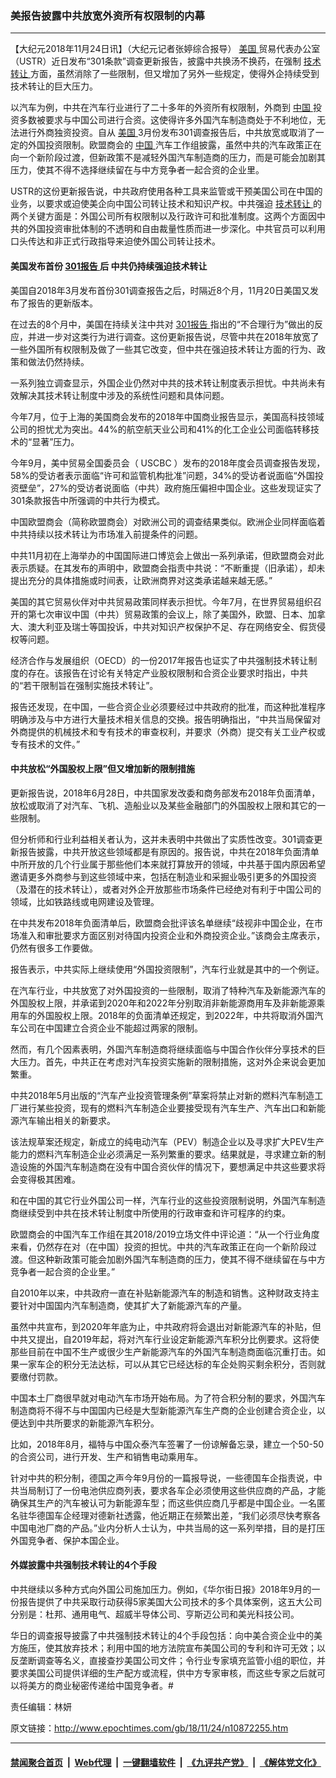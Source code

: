 ### 美报告披露中共放宽外资所有权限制的内幕
------------------------

<p>
 【大纪元2018年11月24日讯】（大纪元记者张婷综合报导）
 <a href="http://www.epochtimes.com/gb/tag/%E7%BE%8E%E5%9B%BD.html">
  美国
 </a>
 贸易代表办公室（USTR）近日发布“301条款”调查更新报告，披露中共换汤不换药，在强制
 <a href="http://www.epochtimes.com/gb/tag/%E6%8A%80%E6%9C%AF%E8%BD%AC%E8%AE%A9.html">
  技术转让
 </a>
 方面，虽然消除了一些限制，但又增加了另外一些规定，使得外企持续受到技术转让的巨大压力。
</p>
<p>
 以汽车为例，中共在汽车行业进行了二十多年的外资所有权限制，外商到
 <a href="http://www.epochtimes.com/gb/tag/%E4%B8%AD%E5%9B%BD.html">
  中国
 </a>
 投资多数被要求与中国公司进行合资。这使得许多外国汽车制造商处于不利地位，无法进行外商独资投资。自从
 <a href="http://www.epochtimes.com/gb/tag/%E7%BE%8E%E5%9B%BD.html">
  美国
 </a>
 3月份发布301调查报告后，中共放宽或取消了一定的外国投资限制。欧盟商会的
 <a href="http://www.epochtimes.com/gb/tag/%E4%B8%AD%E5%9B%BD.html">
  中国
 </a>
 汽车工作组披露，虽然中共的汽车政策正在向一个新阶段过渡，但新政策不是减轻外国汽车制造商的压力，而是可能会加剧其压力，使其不得不选择继续留在与中方竞争者一起合资的企业里。
</p>
<p>
 USTR的这份更新报告说，中共政府使用各种工具来监管或干预美国公司在中国的业务，以要求或迫使美企向中国公司转让技术和知识产权。中共强迫
 <a href="http://www.epochtimes.com/gb/tag/%E6%8A%80%E6%9C%AF%E8%BD%AC%E8%AE%A9.html">
  技术转让
 </a>
 的两个关键方面是：外国公司所有权限制以及行政许可和批准制度。这两个方面因中共的外国投资审批体制的不透明和自由裁量性质而进一步深化。中共官员可以利用口头传达和非正式行政指导来迫使外国公司转让技术。
</p>
<h4>
 美国发布首份
 <a href="http://www.epochtimes.com/gb/tag/301%E6%8A%A5%E5%91%8A.html">
  301报告
 </a>
 后 中共仍持续强迫技术转让
</h4>
<p>
 美国自2018年3月发布首份301调查报告之后，时隔近8个月，11月20日美国又发布了报告的更新版本。
</p>
<p>
 在过去的8个月中，美国在持续关注中共对
 <a href="http://www.epochtimes.com/gb/tag/301%E6%8A%A5%E5%91%8A.html">
  301报告
 </a>
 指出的“不合理行为”做出的反应，并进一步对这类行为进行调查。这份更新报告说，尽管中共在2018年放宽了一些外国所有权限制及做了一些其它改变，但中共在强迫技术转让方面的行为、政策和做法仍然持续。
</p>
<p>
 一系列独立调查显示，外国企业仍然对中共的技术转让制度表示担忧。中共尚未有效解决其技术转让制度中涉及的系统性问题和具体问题。
</p>
<p>
 今年7月，位于上海的美国商会发布的2018年中国商业报告显示，美国高科技领域公司的担忧尤为突出。44%的航空航天业公司和41%的化工企业公司面临转移技术的“显著”压力。
</p>
<p>
 今年9月，美中贸易全国委员会（ USCBC ）发布的2018年度会员调查报告发现，58%的受访者表示面临“许可和监管机构批准”问题，34%的受访者说面临“外国投资壁垒”，27%的受访者说面临（中共）政府施压偏袒中国企业。这些发现证实了301条款报告中所强调的中共行为模式。
</p>
<p>
 中国欧盟商会（简称欧盟商会）对欧洲公司的调查结果类似。欧洲企业同样面临着中共持续以技术转让为市场准入前提条件的问题。
</p>
<p>
 中共11月初在上海举办的中国国际进口博览会上做出一系列承诺，但欧盟商会对此表示质疑。在其发布的声明中，欧盟商会指责中共说：“不断重提（旧承诺），却未提出充分的具体措施或时间表，让欧洲商界对这类承诺越来越无感。”
</p>
<p>
 美国的其它贸易伙伴对中共贸易政策同样表示担忧。今年7月，在世界贸易组织召开的第七次审议中国（中共）贸易政策的会议上，除了美国外，欧盟、日本、加拿大、澳大利亚及瑞士等国投诉，中共对知识产权保护不足、存在网络安全、假货侵权等问题。
</p>
<p>
 经济合作与发展组织（OECD）的一份2017年报告也证实了中共强制技术转让制度的存在。该报告在讨论有关特定产业股权限制和合资企业要求时指出，中共的“若干限制旨在强制实施技术转让”。
</p>
<p>
 报告还发现，在中国，一些合资企业必须要经过中共政府的批准，而这种批准程序明确涉及与中方进行大量技术相关信息的交换。报告明确指出，“中共当局保留对外商提供的机械技术和专有技术的审查权利，并要求（外商）提交有关工业产权或专有技术的文件。”
</p>
<h4>
 中共放松“外国股权上限”但又增加新的限制措施
</h4>
<p>
 更新报告说，2018年6月28日，中共国家发改委和商务部发布2018年负面清单，放松或取消了对汽车、飞机、造船业以及某些金融部门的外国股权上限和其它的一些限制。
</p>
<p>
 但分析师和行业利益相关者认为，这并未表明中共做出了实质性改变。301调查更新报告披露，中共开放这些领域都是有原因的。报告说，中共在2018年负面清单中所开放的几个行业属于那些他们本来就打算放开的领域，中共基于国内原因希望邀请更多外商参与到这些领域中来，包括在制造业和采掘业吸引更多的外国投资（及潜在的技术转让），或者对外企开放那些市场条件已经绝对有利于中国公司的领域，比如铁路线或电网建设及管理。
</p>
<p>
 在中共发布2018年负面清单后，欧盟商会批评该名单继续“歧视非中国企业，在市场准入和审批要求方面区别对待国内投资企业和外商投资企业。”该商会主席表示，仍然有很多工作要做。
</p>
<p>
 报告表示，中共实际上继续使用“外国投资限制”，汽车行业就是其中的一个例证。
</p>
<p>
 在汽车行业，中共放宽了对外国投资的一些限制，取消了特种汽车及新能源汽车的外国股权上限，并承诺到2020年和2022年分别取消非新能源商用车及非新能源乘用车的外国股权上限。2018年的负面清单还规定，到2022年，中共将取消外国汽车公司在中国建立合资企业不能超过两家的限制。
</p>
<p>
 然而，有几个因素表明，外国汽车制造商将继续面临与中国合作伙伴分享技术的巨大压力。首先，中共正在考虑对汽车投资实施新的限制措施，这对外企来说会更加繁重。
</p>
<p>
 中共2018年5月出版的“汽车产业投资管理条例”草案将禁止对新的燃料汽车制造工厂进行某些投资，现有的燃料汽车制造企业要接受现有汽车生产、汽车出口和新能源汽车输出相关的新要求。
</p>
<p>
 该法规草案还规定，新成立的纯电动汽车（PEV）制造企业以及寻求扩大PEV生产能力的燃料汽车制造企业必须满足一系列繁重的要求。结果就是，寻求建立新的制造设施的外国汽车制造商在没有中国合资伙伴的情况下，要想满足中共这些要求将会变得极其困难。
</p>
<p>
 和在中国的其它行业外国公司一样，汽车行业的这些投资限制说明，外国汽车制造商继续受到中共在技术转让制度中所使用的行政审查和许可程序的约束。
</p>
<p>
 欧盟商会的中国汽车工作组在其2018/2019立场文件中评论道：“从一个行业角度来看，仍然存在对（在中国）投资的担忧。中共的汽车政策正在向一个新阶段过渡。但这种新政策可能会加剧外国汽车制造商的压力，使其不得不继续留在与中方竞争者一起合资的企业里。”
</p>
<p>
 自2010年以来，中共政府一直在补贴新能源汽车的制造和销售。这种财政支持主要针对中国国内汽车制造商，使其扩大了新能源汽车的产量。
</p>
<p>
 虽然中共宣布，到2020年年底为止，中共政府将会退出对新能源汽车的补贴，但中共又提出，自2019年起，将对汽车行业设定新能源汽车积分比例要求。这将使那些目前在中国不生产或很少生产新能源汽车的外国汽车制造商面临沉重打击。如果一家车企的积分无法达标，可以从其它已经达标的车企处购买剩余积分，否则就要缴付罚款。
</p>
<p>
 中国本土厂商很早就对电动汽车市场开始布局。为了符合积分制的要求，外国汽车制造商将不得不与中国国内已经是大型新能源汽车生产商的企业创建合资企业，以便达到中共所要求的新能源汽车积分。
</p>
<p>
 比如，2018年8月，福特与中国众泰汽车签署了一份谅解备忘录，建立一个50-50的合资公司，进行开发、生产和销售电动乘用车。
</p>
<p>
 针对中共的积分制，德国之声今年9月份的一篇报导说，一些德国车企指责说，中共当局制订了一份电池供应商列表，要求各车企必须使用这些供应商的产品，才能确保其生产的汽车被认可为新能源车型；而这些供应商几乎都是中国企业。一名匿名驻华德国车企经理对德新社透露，他近期正在频繁出差，“我们必须尽快考察各中国电池厂商的产品。”业内分析人士认为，中共当局的这一系列举措，目的是打压外国竞争者、保护本国企业。
</p>
<h4>
 外媒披露中共强制技术转让的4个手段
</h4>
<p>
 中共继续以多种方式向外国公司施加压力。例如，《华尔街日报》2018年9月的一份报告提供了中共采取行动获得5家美国大公司技术的多个具体案例，这五大公司分别是：杜邦、通用电气、超威半导体公司、亨斯迈公司和美光科技公司。
</p>
<p>
 华日的调查报导披露了中共强制技术转让的4个手段包括：向中美合资企业中的美方施压，使其放弃技术；利用中国的地方法院宣布美国公司的专利和许可无效；以反垄断调查等名义，直接查抄美国公司文件；令行业专家填充监管小组的职位，并要求美国公司提供详细的生产配方或流程，供中方专家审核，而这些专家之后就可以将美方的商业秘密传递给中国竞争者。#
</p>
<p>
 责任编辑：林妍
</p>

原文链接：http://www.epochtimes.com/gb/18/11/24/n10872255.htm


------------------------
#### [禁闻聚合首页](https://github.com/gfw-breaker/banned-news/blob/master/README.md) &nbsp;|&nbsp; [Web代理](https://github.com/gfw-breaker/open-proxy/blob/master/README.md) &nbsp;|&nbsp; [一键翻墙软件](https://github.com/gfw-breaker/nogfw/blob/master/README.md) &nbsp;|&nbsp; [《九评共产党》](https://github.com/gfw-breaker/9ping.md/blob/master/README.md#九评之一评共产党是什么) &nbsp;|&nbsp; [《解体党文化》](https://github.com/gfw-breaker/jtdwh.md/blob/master/README.md#绪论)